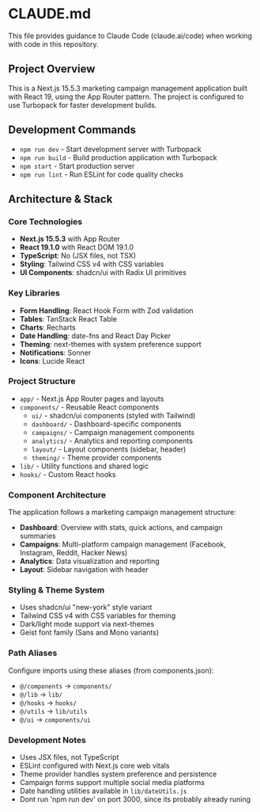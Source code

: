 # CLAUDE.md

This file provides guidance to Claude Code (claude.ai/code) when working with code in this repository.

## Project Overview

This is a Next.js 15.5.3 marketing campaign management application built with React 19, using the App Router pattern. The project is configured to use Turbopack for faster development builds.

## Development Commands

- `npm run dev` - Start development server with Turbopack
- `npm run build` - Build production application with Turbopack
- `npm start` - Start production server
- `npm run lint` - Run ESLint for code quality checks

## Architecture & Stack

### Core Technologies
- **Next.js 15.5.3** with App Router
- **React 19.1.0** with React DOM 19.1.0
- **TypeScript**: No (JSX files, not TSX)
- **Styling**: Tailwind CSS v4 with CSS variables
- **UI Components**: shadcn/ui with Radix UI primitives

### Key Libraries
- **Form Handling**: React Hook Form with Zod validation
- **Tables**: TanStack React Table
- **Charts**: Recharts
- **Date Handling**: date-fns and React Day Picker
- **Theming**: next-themes with system preference support
- **Notifications**: Sonner
- **Icons**: Lucide React

### Project Structure

- `app/` - Next.js App Router pages and layouts
- `components/` - Reusable React components
  - `ui/` - shadcn/ui components (styled with Tailwind)
  - `dashboard/` - Dashboard-specific components
  - `campaigns/` - Campaign management components
  - `analytics/` - Analytics and reporting components
  - `layout/` - Layout components (sidebar, header)
  - `theming/` - Theme provider components
- `lib/` - Utility functions and shared logic
- `hooks/` - Custom React hooks

### Component Architecture

The application follows a marketing campaign management structure:

- **Dashboard**: Overview with stats, quick actions, and campaign summaries
- **Campaigns**: Multi-platform campaign management (Facebook, Instagram, Reddit, Hacker News)
- **Analytics**: Data visualization and reporting
- **Layout**: Sidebar navigation with header

### Styling & Theme System

- Uses shadcn/ui "new-york" style variant
- Tailwind CSS v4 with CSS variables for theming
- Dark/light mode support via next-themes
- Geist font family (Sans and Mono variants)

### Path Aliases

Configure imports using these aliases (from components.json):
- `@/components` → `components/`
- `@/lib` → `lib/`
- `@/hooks` → `hooks/`
- `@/utils` → `lib/utils`
- `@/ui` → `components/ui`

### Development Notes

- Uses JSX files, not TypeScript
- ESLint configured with Next.js core web vitals
- Theme provider handles system preference and persistence
- Campaign forms support multiple social media platforms
- Date handling utilities available in `lib/dateUtils.js`
- Dont run 'npm run dev' on port 3000, since its probably already runing